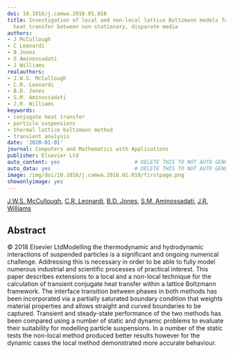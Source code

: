 ```yaml
---
doi: 10.1016/j.camwa.2018.01.018
title: Investigation of local and non-local lattice Boltzmann models for transient
  heat transfer between non-stationary, disparate media
authors:
- J McCullough
- C Leonardi
- B Jones
- S Aminossadati
- J Williams
realauthors:
- J.W.S. McCullough
- C.R. Leonardi
- B.D. Jones
- S.M. Aminossadati
- J.R. Williams
keywords:
- conjugate heat transfer
- particle suspensions
- thermal lattice boltzmann method
- transient analysis
date: '2020-01-01'
journal: Computers and Mathematics with Applications
publisher: Elsevier Ltd
auto_content: yes                        # DELETE THIS TO NOT AUTO GENERATE CONTENT
auto_data: yes                           # DELETE THIS TO NOT AUTO GENERATE METADATA
image: /img/doi/10.1016/j.camwa.2018.01.018/firstpage.png
showonlyimage: yes
---
```

[J.W.S. McCullough](https://www.scopus.com/authid/detail.uri?authorId=57611788200), [C.R. Leonardi](https://www.scopus.com/authid/detail.uri?authorId=25646377900), [B.D. Jones](https://www.scopus.com/authid/detail.uri?authorId=56542285500), [S.M. Aminossadati](https://www.scopus.com/authid/detail.uri?authorId=10739803900), [J.R. Williams](https://www.scopus.com/authid/detail.uri?authorId=57207364605)

## Abstract
© 2018 Elsevier LtdModelling the thermodynamic and hydrodynamic interactions of suspended particles is a significant and ongoing numerical challenge. Addressing this is necessary in order to be able to fully model numerous industrial and scientific processes of practical interest. This paper describes extensions to a local and a non-local technique for the calculation of transient conjugate heat transfer within a lattice Boltzmann framework. The interface transition between phases in both methods has been incorporated via a partially saturated boundary condition that weights material properties and allows straight and curved boundaries to be captured. Transient and steady-state performance of the two methods has been compared using a number of static and dynamic problems to evaluate their suitability for modelling particle suspensions. In a number of the static tests the non-local method produced better results however for the dynamic cases the local method demonstrated more accurate behaviour.
